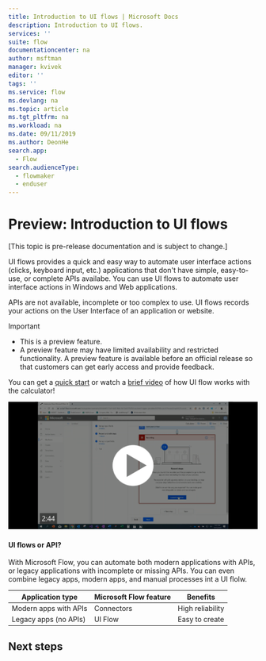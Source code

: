 ```yaml
---
title: Introduction to UI flows | Microsoft Docs
description: Introduction to UI flows.
services: ''
suite: flow
documentationcenter: na
author: msftman
manager: kvivek
editor: ''
tags: ''
ms.service: flow
ms.devlang: na
ms.topic: article
ms.tgt_pltfrm: na
ms.workload: na
ms.date: 09/11/2019
ms.author: DeonHe
search.app: 
  - Flow
search.audienceType: 
  - flowmaker
  - enduser
---
```

# Preview: Introduction to UI flows

[This topic is pre-release documentation and is subject to change.]


UI flows provides a quick and easy way to automate user interface actions (clicks, keyboard input, etc.) applications that don't have simple, easy-to-use, or complete APIs availabe. You can use UI flows to automate user interface actions in Windows and Web applications. 

APIs are not available, incomplete or too complex to use. UI flows records your actions on the User Interface
of an application or website. 

>[!IMPORTANT]
> - This is a preview feature.
> - A preview feature may have limited availability and restricted functionality. A preview feature is available before an official release so that customers can get early access and provide feedback.

<!--todo: thie overview seems repetitive with the Intro section-->

<!--## UI flows overview

UI flows bring Robotic Process Automation to Microsoft Flow. You now can automate repetitive tasks performed through the user interface of Windows or Web apps. UI flows enables recording and automated replay of your actions such as mouse clicks, keyboard inputs, copy, paste, and more.

You will find your UI flows alongside Automated, Button, Scheduled and Business Process flows in **My flows** tab. -->

You can get a [quick start](#quick-start-create-your-first-desktop-ui-flow) or
watch a [brief video](https://microsoft.sharepoint.com/:v:/t/PARIS/ERHYhdoIoGZPkDOFOPU-8-kBuC5hLz75cA1VfKkPFnjx6w)
of how UI flow works with the calculator!  


![](../media/overview-ui-flows/4b8017d4074862ae72aa96bbd60ec476.png) 

<!--todo: needs tob be updated -->

#### UI flows or API?

With Microsoft Flow, you can automate both modern applications with APIs, or legacy applications with incomplete or missing APIs. You can even combine legacy apps, modern apps, and manual processes int a UI flolw.

| **Application type**      | **Microsoft Flow feature** | **Benefits**     |
|---------------------------|----------------------------|------------------|
| Modern apps with APIs| Connectors                 | High reliability |
| Legacy apps (no APIs)          | UI Flow                    | Easy to create   |


## Next steps

<!--Todo-->

